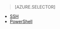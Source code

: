﻿> [AZURE.SELECTOR]
- [SSH](../articles/hdinsight/hdinsight-use-sqoop-mac-linux.md)
- [PowerShell](../articles/hdinsight/hdinsight-use-sqoop.md)
